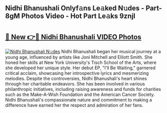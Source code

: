 ## Nidhi Bhanushali Onlyf𝚊ns Le𝚊ked N𝚞des - Part-8gM Photos Video - Hot Part Le𝚊ks 9znjI

# <h2><a href="http://ab30933.deff.icu/?id=Nidhi+Bhanushali">🔗 New 👉🔴 Nidhi Bhanushali VIDEO Photos</a></h2>

[![Nidhi Bhanushali N𝚞des](https://i.imgur.com/rIISA9y.gif)](http://ab30933.deff.icu/?id=Nidhi+Bhanushali)
Nidhi Bhanushali began her musical journey at a young age, influenced by artists like Joni Mitchell and Elliott Smith. She honed her skills at New York University's Tisch School of the Arts, where she developed her unique style. Her debut EP, "I'll Be Waiting," garnered critical acclaim, showcasing her introspective lyrics and mesmerizing melodies. Despite the controversies, Nidhi Bhanushali's heart shines through her charitable endeavors. She has been involved in various philanthropic initiatives, including raising awareness and funds for charities such as the Make-A-Wish Foundation and the American Cancer Society. Nidhi Bhanushali's compassionate nature and commitment to making a difference have earned her the respect and admiration of her fans.

